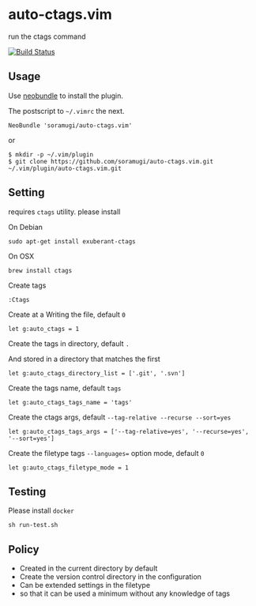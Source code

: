# auto-ctags.vim

run the ctags command

[![Build Status](https://travis-ci.org/soramugi/auto-ctags.vim.png?branch=master)](https://travis-ci.org/soramugi/auto-ctags.vim)

## Usage

Use [neobundle](https://github.com/Shougo/neobundle.vim) to install the plugin.

The postscript to `~/.vimrc` the next.

```
NeoBundle 'soramugi/auto-ctags.vim'
```

or

    $ mkdir -p ~/.vim/plugin
    $ git clone https://github.com/soramugi/auto-ctags.vim.git ~/.vim/plugin/auto-ctags.vim.git

## Setting

requires `ctags` utility. please install

On Debian

    sudo apt-get install exuberant-ctags

On OSX

    brew install ctags

Create tags

    :Ctags

Create at a Writing the file, default `0`

    let g:auto_ctags = 1

Create the tags in directory, default `.`

And stored in a directory that matches the first

    let g:auto_ctags_directory_list = ['.git', '.svn']

Create the tags name, default `tags`

    let g:auto_ctags_tags_name = 'tags'

Create the ctags args, default `--tag-relative --recurse --sort=yes`

    let g:auto_ctags_tags_args = ['--tag-relative=yes', '--recurse=yes', '--sort=yes']

Create the filetype tags `--languages=` option mode, default `0`

    let g:auto_ctags_filetype_mode = 1

## Testing

Please install `docker`

    sh run-test.sh

## Policy
* Created in the current directory by default
* Create the version control directory in the configuration
* Can be extended settings in the filetype
* so that it can be used a minimum without any knowledge of tags
